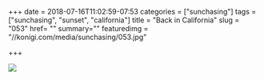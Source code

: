 +++
date = 2018-07-16T11:02:59-07:53
categories = ["sunchasing"]
tags = ["sunchasing", "sunset", "california"]
title = "Back in California"
slug = "053"
href= ""
summary=""
featuredimg = "//konigi.com/media/sunchasing/053.jpg"

+++

<img src="//konigi.com/media/sunchasing/053.jpg" />